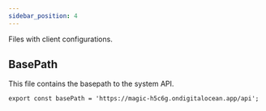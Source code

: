 ```yaml
---
sidebar_position: 4
---
```

Files with client configurations.
## BasePath
This file contains the basepath to the system API.

```tsx
export const basePath = 'https://magic-h5c6g.ondigitalocean.app/api';
```
